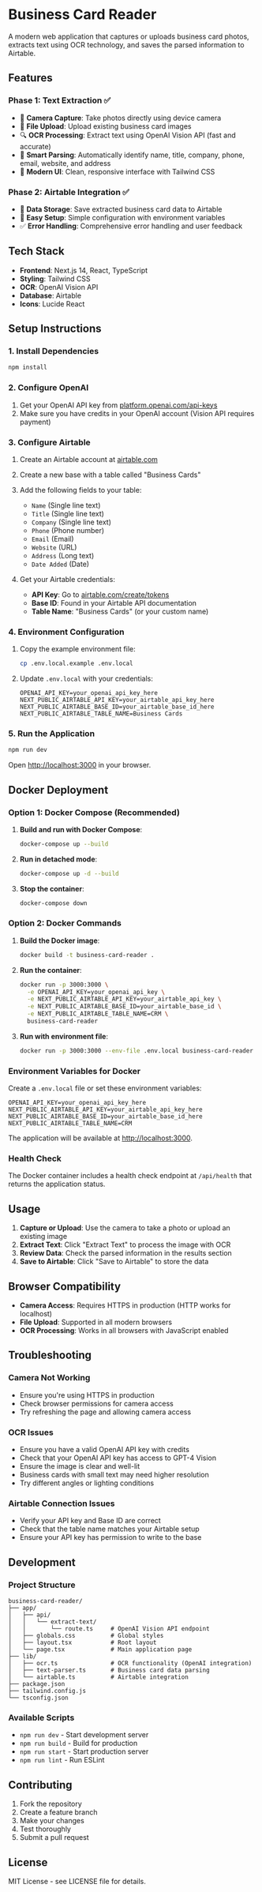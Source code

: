 # Business Card Reader

A modern web application that captures or uploads business card photos, extracts text using OCR technology, and saves the parsed information to Airtable.

## Features

### Phase 1: Text Extraction ✅
- 📸 **Camera Capture**: Take photos directly using device camera
- 📁 **File Upload**: Upload existing business card images
- 🔍 **OCR Processing**: Extract text using OpenAI Vision API (fast and accurate)
- 📝 **Smart Parsing**: Automatically identify name, title, company, phone, email, website, and address
- 🎨 **Modern UI**: Clean, responsive interface with Tailwind CSS

### Phase 2: Airtable Integration ✅
- 💾 **Data Storage**: Save extracted business card data to Airtable
- 🔗 **Easy Setup**: Simple configuration with environment variables
- ✅ **Error Handling**: Comprehensive error handling and user feedback

## Tech Stack

- **Frontend**: Next.js 14, React, TypeScript
- **Styling**: Tailwind CSS
- **OCR**: OpenAI Vision API
- **Database**: Airtable
- **Icons**: Lucide React

## Setup Instructions

### 1. Install Dependencies

```bash
npm install
```

### 2. Configure OpenAI

1. Get your OpenAI API key from [platform.openai.com/api-keys](https://platform.openai.com/api-keys)
2. Make sure you have credits in your OpenAI account (Vision API requires payment)

### 3. Configure Airtable

1. Create an Airtable account at [airtable.com](https://airtable.com)
2. Create a new base with a table called "Business Cards"
3. Add the following fields to your table:
   - `Name` (Single line text)
   - `Title` (Single line text)
   - `Company` (Single line text)
   - `Phone` (Phone number)
   - `Email` (Email)
   - `Website` (URL)
   - `Address` (Long text)
   - `Date Added` (Date)

4. Get your Airtable credentials:
   - **API Key**: Go to [airtable.com/create/tokens](https://airtable.com/create/tokens)
   - **Base ID**: Found in your Airtable API documentation
   - **Table Name**: "Business Cards" (or your custom name)

### 4. Environment Configuration

1. Copy the example environment file:
   ```bash
   cp .env.local.example .env.local
   ```

2. Update `.env.local` with your credentials:
   ```env
   OPENAI_API_KEY=your_openai_api_key_here
   NEXT_PUBLIC_AIRTABLE_API_KEY=your_airtable_api_key_here
   NEXT_PUBLIC_AIRTABLE_BASE_ID=your_airtable_base_id_here
   NEXT_PUBLIC_AIRTABLE_TABLE_NAME=Business Cards
   ```

### 5. Run the Application

```bash
npm run dev
```

Open [http://localhost:3000](http://localhost:3000) in your browser.

## Docker Deployment

### Option 1: Docker Compose (Recommended)

1. **Build and run with Docker Compose**:
   ```bash
   docker-compose up --build
   ```

2. **Run in detached mode**:
   ```bash
   docker-compose up -d --build
   ```

3. **Stop the container**:
   ```bash
   docker-compose down
   ```

### Option 2: Docker Commands

1. **Build the Docker image**:
   ```bash
   docker build -t business-card-reader .
   ```

2. **Run the container**:
   ```bash
   docker run -p 3000:3000 \
     -e OPENAI_API_KEY=your_openai_api_key \
     -e NEXT_PUBLIC_AIRTABLE_API_KEY=your_airtable_api_key \
     -e NEXT_PUBLIC_AIRTABLE_BASE_ID=your_airtable_base_id \
     -e NEXT_PUBLIC_AIRTABLE_TABLE_NAME=CRM \
     business-card-reader
   ```

3. **Run with environment file**:
   ```bash
   docker run -p 3000:3000 --env-file .env.local business-card-reader
   ```

### Environment Variables for Docker

Create a `.env.local` file or set these environment variables:

```env
OPENAI_API_KEY=your_openai_api_key_here
NEXT_PUBLIC_AIRTABLE_API_KEY=your_airtable_api_key_here
NEXT_PUBLIC_AIRTABLE_BASE_ID=your_airtable_base_id_here
NEXT_PUBLIC_AIRTABLE_TABLE_NAME=CRM
```

The application will be available at [http://localhost:3000](http://localhost:3000).

### Health Check

The Docker container includes a health check endpoint at `/api/health` that returns the application status.

## Usage

1. **Capture or Upload**: Use the camera to take a photo or upload an existing image
2. **Extract Text**: Click "Extract Text" to process the image with OCR
3. **Review Data**: Check the parsed information in the results section
4. **Save to Airtable**: Click "Save to Airtable" to store the data

## Browser Compatibility

- **Camera Access**: Requires HTTPS in production (HTTP works for localhost)
- **File Upload**: Supported in all modern browsers
- **OCR Processing**: Works in all browsers with JavaScript enabled

## Troubleshooting

### Camera Not Working
- Ensure you're using HTTPS in production
- Check browser permissions for camera access
- Try refreshing the page and allowing camera access

### OCR Issues
- Ensure you have a valid OpenAI API key with credits
- Check that your OpenAI API key has access to GPT-4 Vision
- Ensure the image is clear and well-lit
- Business cards with small text may need higher resolution
- Try different angles or lighting conditions

### Airtable Connection Issues
- Verify your API key and Base ID are correct
- Check that the table name matches your Airtable setup
- Ensure your API key has permission to write to the base

## Development

### Project Structure

```
business-card-reader/
├── app/
│   ├── api/
│   │   └── extract-text/
│   │       └── route.ts     # OpenAI Vision API endpoint
│   ├── globals.css          # Global styles
│   ├── layout.tsx           # Root layout
│   └── page.tsx             # Main application page
├── lib/
│   ├── ocr.ts               # OCR functionality (OpenAI integration)
│   ├── text-parser.ts       # Business card data parsing
│   └── airtable.ts          # Airtable integration
├── package.json
├── tailwind.config.js
└── tsconfig.json
```

### Available Scripts

- `npm run dev` - Start development server
- `npm run build` - Build for production
- `npm run start` - Start production server
- `npm run lint` - Run ESLint

## Contributing

1. Fork the repository
2. Create a feature branch
3. Make your changes
4. Test thoroughly
5. Submit a pull request

## License

MIT License - see LICENSE file for details.